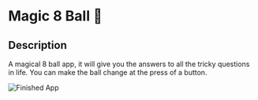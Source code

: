 # Magic 8 Ball 🎱

## Description

A magical 8 ball app, it will give you the answers to all the tricky questions in life. You can make the ball change at the press of a button.


![Finished App](https://github.com/londonappbrewery/Images/blob/master/8-ball-flutter-gif.gif)
